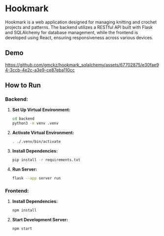 # Hookmark

Hookmark is a web application designed for managing knitting and crochet projects and patterns. The backend utilizes a RESTful API built with Flask and SQLAlchemy for database management, while the frontend is developed using React, ensuring responsiveness across various devices.


## Demo
https://github.com/gmckz/hookmark_sqlalchemy/assets/67702875/e30fae94-3ccb-4e2c-a3e9-ce87eba110cc


## How to Run

### Backend:

1. **Set Up Virtual Environment:**

    ```bash
    cd backend
    python3 -m venv .venv
    ```

2. **Activate Virtual Environment:**

    ```bash
    . ./.venv/bin/activate
    ```

3. **Install Dependencies:**

    ```bash
    pip install -r requirements.txt
    ```

4. **Run Server:**
    ```bash
    flask --app server run
    ```

### Frontend:

1. **Install Dependencies:**

    ```bash
    npm install
    ```

2. **Start Development Server:**
    ```bash
    npm start
    ```
